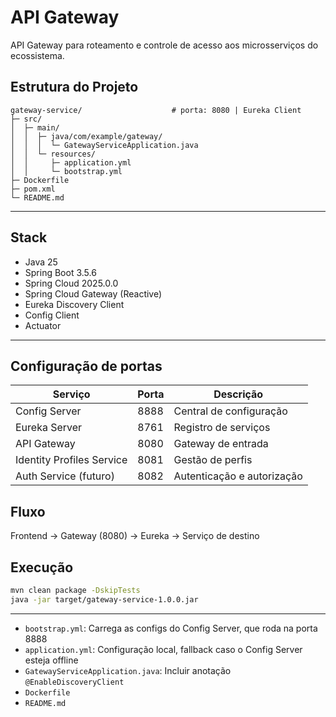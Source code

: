 # API Gateway

API Gateway para roteamento e controle de acesso aos microsserviços do ecossistema.

## Estrutura do Projeto

```text
gateway-service/                    # porta: 8080 | Eureka Client
├─ src/
│  ├─ main/
│  │  ├─ java/com/example/gateway/
│  │  │  └─ GatewayServiceApplication.java
│  │  └─ resources/
│  │     ├─ application.yml
│  │     └─ bootstrap.yml
├─ Dockerfile
├─ pom.xml
└─ README.md
```

---

## Stack

- Java 25
- Spring Boot 3.5.6
- Spring Cloud 2025.0.0
- Spring Cloud Gateway (Reactive)
- Eureka Discovery Client
- Config Client
- Actuator

--- 

## Configuração de portas

| Serviço                   | Porta | Descrição                  |
|---------------------------|-------|----------------------------|
| Config Server             | 8888  | Central de configuração    |
| Eureka Server             | 8761  | Registro de serviços       |
| API Gateway               | 8080  | Gateway de entrada         |
| Identity Profiles Service | 8081  | Gestão de perfis           |
| Auth Service (futuro)     | 8082  | Autenticação e autorização |

## Fluxo

Frontend → Gateway (8080) → Eureka → Serviço de destino

## Execução

```bash
mvn clean package -DskipTests
java -jar target/gateway-service-1.0.0.jar
```

---

* `bootstrap.yml`: Carrega as configs do Config Server, que roda na porta 8888
* `application.yml`: Configuração local, fallback caso o Config Server esteja offline
* `GatewayServiceApplication.java`: Incluir anotação `@EnableDiscoveryClient`
* `Dockerfile`
* `README.md`


